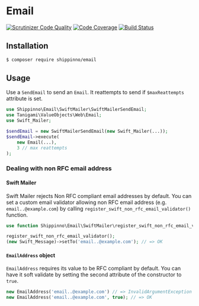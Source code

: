# Email

[![Scrutinizer Code Quality](https://scrutinizer-ci.com/g/shippinno/email/badges/quality-score.png?b=master)](https://scrutinizer-ci.com/g/shippinno/email/?branch=master)
[![Code Coverage](https://scrutinizer-ci.com/g/shippinno/email/badges/coverage.png?b=master)](https://scrutinizer-ci.com/g/shippinno/email/?branch=master)
[![Build Status](https://scrutinizer-ci.com/g/shippinno/email/badges/build.png?b=master)](https://scrutinizer-ci.com/g/shippinno/email/build-status/master)

## Installation

```sh
$ composer require shippinno/email
```

## Usage

Use a `SendEmail` to send an `Email`. It reattempts to send if `$maxReattempts` attribute is set.

```php
use Shippinno\Email\SwiftMailer\SwiftMailerSendEmail;
use Tanigami\ValueObjects\Web\Email;
use Swift_Mailer;

$sendEmail = new SwiftMailerSendEmail(new Swift_Mailer(...));
$sendEmail->execute(
    new Email(...),
    3 // max reattempts
);
```

### Dealing with non RFC email address

#### Swift Mailer

Swift Mailer rejects Non RFC compliant email addresses by default. You can set a custom email validator allowing non RFC email address (e.g. `email..@example.com`) by calling `register_swift_non_rfc_email_validator()` function.

```php
use function Shippinno\Email\SwiftMailer\register_swift_non_rfc_email_validator;

register_swift_non_rfc_email_validator();
(new Swift_Message)->setTo('email..@example.com'); // => OK
```

#### `EmailAddress` object

`EmailAddress` requires its value to be RFC compliant by default. You can have it soft validate by setting the second attribute of the constructor to `true`.

```php
new EmailAddress('email..@example.com') // => InvalidArgumentException
new EmailAddress('email..@example.com', true); // => OK
```

